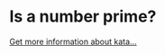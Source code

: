 Is a number prime?
=
[Get more information about kata...](https://www.codewars.com//kata//kata/5262119038c0985a5b00029f)